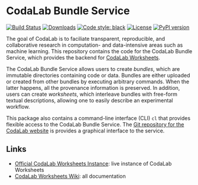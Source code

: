 # CodaLab Bundle Service
[![Build Status](https://travis-ci.org/codalab/codalab-cli.svg?branch=master)](https://travis-ci.org/codalab/codalab-cli.svg?branch=master)
[![Downloads](https://pepy.tech/badge/codalab)](https://pepy.tech/project/codalab)
[![Code style: black](https://img.shields.io/badge/code%20style-black-000000.svg)](https://github.com/ambv/black)
[![License](https://img.shields.io/badge/License-Apache%202.0-blue.svg)](https://opensource.org/licenses/Apache-2.0)
[![PyPI version](https://badge.fury.io/py/codalab.svg)](https://badge.fury.io/py/codalab)

The goal of CodaLab is to faciliate transparent, reproducible, and
collaborative research in computation- and data-intensive areas such as machine
learning.  This repository contains the code for the CodaLab Bundle Service,
which provides the backend for [CodaLab Worksheets](https://github.com/codalab/codalab-worksheets/wiki).

The CodaLab Bundle Service allows users to create *bundles*, which are
immutable directories containing code or data.  Bundles are either
uploaded or created from other bundles by executing arbitrary commands.
When the latter happens, all the provenance information is preserved.  In
addition, users can create *worksheets*, which interleave bundles with
free-form textual descriptions, allowing one to easily describe an experimental
workflow.

This package also contains a command-line interface (CLI) `cl` that provides
flexible access to the CodaLab Bundle Service.  The [Git repository for the
CodaLab website](https://github.com/codalab/codalab-worksheets) is provides a graphical
interface to the service.

## Links

* [Official CodaLab Worksheets Instance](https://worksheets.codalab.org/): live instance of CodaLab Worksheets
* [CodaLab Worksheets Wiki](https://github.com/codalab/codalab-worksheets/wiki): all documentation
